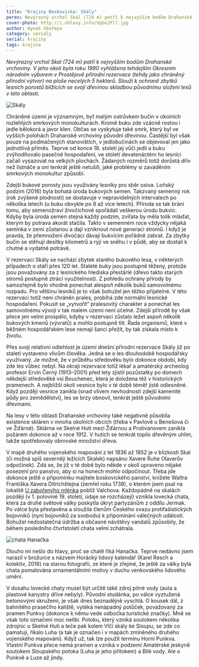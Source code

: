 ```yaml
---
title: "Krajiny Boskovicka: Skály"
perex: Nevýrazný vrchol Skal (724 m) patří k nejvyšším bodům Drahanské vrchoviny. V jeho okolí byla roku 1990 vyhlášena tehdejším Okresním národním výborem v Prostějově přírodní rezervace (tehdy jako chráněný přírodní výtvor) na ploše necelých 5 hektarů.
cover-photo: http://i.ohlasy.info/VpboJFll.jpg
author: Hynek Skořepa
category: seriály
serial: krajiny
tags: krajina
---
```


*Nevýrazný vrchol Skal (724 m) patří k nejvyšším bodům Drahanské vrchoviny. V jeho okolí byla roku 1990 vyhlášena tehdejším Okresním národním výborem v Prostějově přírodní rezervace (tehdy jako chráněný přírodní výtvor) na ploše necelých 5 hektarů. Slouží k ochraně zbytků lesních porostů blížících se svojí dřevinou skladbou původnímu složení lesů v této oblasti.*

<img src="http://i.ohlasy.info/VpboJFl.jpg" alt="Skály" class="img-responsive img-popup" data-author="Hynek Skořepa">

Chráněné území je významným, byť malým ostrůvkem bučin v okolních rozlehlých smrkových monokulturách. Kromě buku zde vzácně rostou i jedle bělokorá a javor klen. Občas se vyskytuje také smrk, který byl ve vyšších polohách Drahanské vrchoviny původní dřevinou. Častější byl však pouze na podmáčených stanovištích, v jedlobučinách se objevoval jen jako jednotlivá příměs. Teprve od konce 18. století jej vůči jedli a buku zvýhodňovalo pasečné hospodaření, ve století devatenáctém ho lesníci začali vysazovat na velkých plochách. Žádaných rozměrů totiž dorůstá dřív než listnáče a oni tenkrát ještě netušili, jaké problémy si zaváděním smrkových monokultur způsobí.

Zdejší bukové porosty jsou využívány lesníky pro sběr osiva. Loňský podzim (2016) byla bohatá úroda bukových semen. Takzvaný semenný rok (rok zvýšené plodnosti) se dostavuje v nepravidelných intervalech po několika letech (u buku obvykle po 8 až více letech). Příroda se tak brání tomu, aby semenožraví živočichové spořádali veškerou úrodu bukvic. Kdyby byla úroda semen stejná každý podzim, zvířata by měla tolik mláďat, kterým by potrava akorát stačila. Takto v semenném roce vždycky nějaká semínka v zemi zůstanou a dají vzniknout nové generaci stromů. I když je pravda, že přemnožení divočáci dávají bukvicím pořádně zabrat. Za zbytky bučin se stěhují desítky kilometrů a ryjí ve sněhu i v půdě, aby se dostali k chutné a vydatné potravě.

V rezervaci Skály se nachází zbytek starého bukového lesa, v některých případech o stáří přes 120 let. Staleté buky jsou postupně těženy, protože jsou považovány za z lesnického hlediska přestárlé (dřevo takto starých stromů postupně ztrácí využitelnost). Z pohledu ochrany přírody by samozřejmě bylo vhodné ponechat alespoň několik buků samovolnému rozpadu. Pro většinu lesníků je to však bohužel jen těžko přijatelné. V této rezervaci totiž není chráněn prales, probíhá zde normální lesnické hospodaření. Pokusit se „vytvořit“ pralesovitý charakter a ponechat les samovolnému vývoji v tak malém území není účelné. Zdejší přírodě by však přece jen velmi prospělo, kdyby v rezervaci zůstalo ležet aspoň několik bukových kmenů (vývratů) a mohlo postupně tlít. Řada organismů, které v běžném hospodářském lese nemají šanci přežít, by tak získala místo k životu.

Přes svoji relativní odlehlost je území dnešní přírodní rezervace Skály již po staletí vystaveno vlivům člověka. Jedná se o les dlouhodobě hospodářsky využívaný. Je možné, že v průběhu středověku bylo dokonce období, kdy zde les vůbec nebyl. Na okraji rezervace totiž lékař a amatérský archeolog profesor Ervín Černý (1913–2001) před lety zjistil pozůstatky po domech někdejší středověké vsi Bouchenec, která je doložena též v historických pramenech. A nejbližší okolí vesnice bylo v té době téměř jistě odlesněné. Když později vesnice zanikla (snad vlivem nevhodnosti zdejší kamenité půdy pro zemědělství), les se brzy obnovil, tenkrát ještě původními dřevinami.

Na lesy v této oblasti Drahanské vrchoviny také negativně působila existence skláren v mnoha okolních obcích (třeba v Pavlově u Benešova či ve Žďárné). Sklárna ve Skelné Huti mezi Žďárnou a Protivanovem zanikla požárem dokonce až v roce 1912. V hutích se tenkrát topilo dřevěným uhlím, takže spotřebovaly obrovské množství dřeva.

V mapě druhého vojenského mapování z let 1836 až 1852 je v blízkosti Skal (či možná spíš severněji ležících Skalek) napsáno Xavere Ruhe (Xaverův odpočinek). Zdá se, že již v té době bylo někde v okolí upraveno nějaké posezení pro panstvo, aby si na honech mohlo odpočinout. Třeba jde dokonce ještě o připomínku majitele boskovického panství, knížete Waltra Františka Xavera Ditrichštejna (zemřel roku 1738), o kterém jsem psal na lokalitě [U zabořenýho mlénka](http://www.ohlasy.info/clanky/2015/12/zaboreny-mlenek.html) poblíž Valchova. Každopádně na skalách později (v 1. polovině 19. století, údaje se rozcházejí) vznikla lovecká chata, která za druhé světové války poskytla úkryt partyzánům z oddílu Jermak. Po válce byla přestavěna a sloužila členům Českého svazu protifašistických bojovníků (nyní bojovníků za svobodu) k připomínání válečných událostí. Bohužel nedostatečná údržba a občasné návštěvy vandalů způsobily, že během posledního čtvrtstoletí chata velmi zchátrala.

<img src="http://i.ohlasy.info/uQe5aUM.jpg" alt="chata Hanačka" class="img-responsive img-popup" data-author="Hynek Skořepa">

Dlouho mi nešlo do hlavy, proč se chatě říká Hanačka. Teprve nedávno jsem narazil v brožurce s názvem Horácký lidový kalendář (Karel Resch a kolektiv, 2016) na starou fotografii, ze které je zřejmé, že ještě za války byla chata pomalována ornamentálními motivy v duchu venkovského lidového umění.

V dosahu lovecké chaty musel být určitě také zdroj pitné vody (auta a plastové kanystry dříve nebyly). Původní studánka, po válce vyztužená betonovými skružemi, je však dnes beznadějně vyschlá. O kousek dál, z bahnitého prasečího kaliště, vytéká nenápadný potůček, považovaný za pramen Punkvy (dokonce k němu vede odbočka turistické značky). Mně se však toto označení moc nelíbí. Potoku, který vzniká soutokem několika zdrojnic u Skelné Huti a teče pak kolem Vlčí skály ke Sloupu, se zde co pamatuji, říkalo Luha (a tak je označen i v mapách zmíněného druhého vojenského mapování). Když už, tak lze použít termínu Horní Punkva. Vlastní Punkva přece nemá pramen a vzniká v podzemí Amatérské jeskyně soutokem Sloupského potoka (Luha je jeho přítokem) a Bílé vody. Ale o Punkvě a Luze až jindy.
